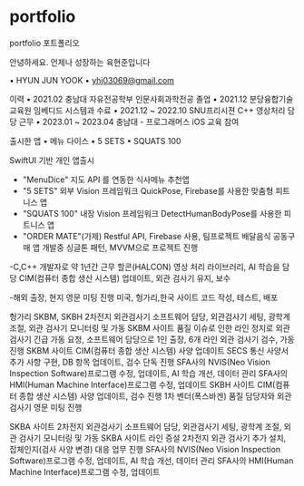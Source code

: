 # portfolio
portfolio 포트폴리오

안녕하세요. 언제나 성장하는 육현준입니다

• HYUN JUN YOOK
• yhj03069@gmail.com


이력
• 2021.02 충남대 자유전공학부 인문사회과학전공 졸업
• 2021.12 분당융합기술교육원 임베디드 시스템과 수료
• 2021.12 ~ 2022.10 SNU프리시젼 C++ 영상처리 담당 근무 
• 2023.01 ~ 2023.04 충남대 - 프로그래머스 iOS 교육 참여

출시한 앱
• 메뉴 다이스
• 5 SETS
• SQUATS 100

SwiftUI 기반 개인 앱출시
- "MenuDice" 지도 API 를 연동한 식사메뉴 추천앱
- "5 SETS" 외부 Vision 프레임워크 QuickPose, Firebase를 사용한 맞춤형 피트니스 앱
- "SQUATS 100" 내장 Vision 프레임워크 DetectHumanBodyPose를 사용한 피트니스 앱
- "ORDER MATE"(가제) Restful API, Firebase 사용, 팀프로젝트 배달음식 공동구매 앱  개발중
싱글톤 패턴, MVVM으로 프로젝트 진행

-C,C++ 개발자로 약 1년간 근무
할콘(HALCON) 영상 처리 라이브러리, AI 학습을 담당
CIM(컴퓨터 종합 생산 시스템) 업데이트, 외관 검사기 유지, 보수

-해외 출장, 현지 영문 미팅 진행
미국, 헝가리,한국 사이트 코드 작성, 테스트, 배포


헝가리 SKBM, SKBH 2차전지 외관검사기 소프트웨어 담당, 외관검사기 세팅, 광학계 조절, 외관 검사기 모니터링 및 가동
SKBM 사이트 품질 이슈로 인한 라인 정지로 외관검사기 긴급 가동 요청, 소프트웨어 담당으로 1인 출장, 6개 라인 외관 검사기 검수, 가동 진행
SKBM 사이트 CIM(컴퓨터 종합 생산 시스템) 사양 업데이트
SECS 통신 사양서 추가 사항 구현, DB 항목 업데이트, 검수 단독 진행
SFA사의 NVIS(Neo Vision Inspection Software)프로그램 수정, 업데이트, AI 학습 개선, 데이터 관리
SFA사의 HMI(Human Machine Interface)프로그램 수정, 업데이트
SKBH 사이트 CIM(컴퓨터 종합 생산 시스템) 사양 업데이트, 검수 진행
1차 벤더(폭스바겐) 품질 담당자와 외관 검사기 영문 미팅 진행

SKBA 사이트 2차전지 외관검사기 소프트웨어 담당, 외관검사기 세팅, 광학계 조절, 외관 검사기 모니터링 및 가동
SKBA 사이트 라인 증설 2차전지 외관 검사기 추가 설치, 잡체인지(검사 사양 변경) 대응 업무 진행
SFA사의 NVIS(Neo Vision Inspection Software)프로그램 수정, 업데이트, AI 학습 개선, 데이터 관리
SFA사의 HMI(Human Machine Interface)프로그램 수정, 업데이트
